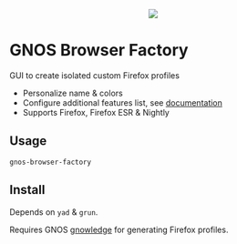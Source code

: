 <div align="center"><p align="center"><img src="https://gnos.in/img/shot/common/gnos-browser-factory_1.png"></img></p></div>

# GNOS Browser Factory

GUI to create isolated custom Firefox profiles

- Personalize name & colors
- Configure additional features list, see [documentation](https://gnos.in/gnos-browser-factory)
- Supports Firefox, Firefox ESR & Nightly

## Usage

```
gnos-browser-factory
```

## Install

Depends on `yad` & `grun`.

Requires GNOS [gnowledge](https://github.com/gnos-project/gnowledge) for generating Firefox profiles.
